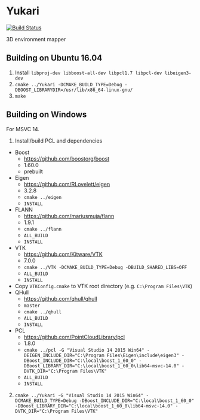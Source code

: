 # Yukari

[![Build Status](https://travis-ci.com/DanNixon/Yukari.svg?token=hEeXj1er91qf6vBmhf9x&branch=master)](https://travis-ci.com/DanNixon/Yukari)

3D environment mapper

## Building on Ubuntu 16.04

1. Install `libproj-dev libboost-all-dev libpcl1.7 libpcl-dev libeigen3-dev`
2. `cmake ../Yukari -DCMAKE_BUILD_TYPE=Debug -DBOOST_LIBRARYDIR=/usr/lib/x86_64-linux-gnu/`
3. `make`

## Building on Windows

For MSVC 14.

1. Install/build PCL and dependencies
  - Boost
    - https://github.com/boostorg/boost
    - 1.60.0
    - prebuilt
  - Eigen
    - https://github.com/RLovelett/eigen
    - 3.2.8
    - `cmake ../eigen`
    - `INSTALL`
  - FLANN
    - https://github.com/mariusmuja/flann
    - 1.9.1
    - `cmake ../flann`
    - `ALL_BUILD`
    - `INSTALL`
  - VTK
    - https://github.com/Kitware/VTK
    - 7.0.0
    - `cmake ../VTK -DCMAKE_BUILD_TYPE=Debug -DBUILD_SHARED_LIBS=OFF`
    - `ALL_BUILD`
    - `INSTALL`
  - Copy `VTKConfig.cmake` to VTK root directory (e.g. `C:\Program Files\VTK`)
  - QHull
    - https://github.com/qhull/qhull
    - `master`
    - `cmake ../qhull`
    - `ALL_BUILD`
    - `INSTALL`
  - PCL
    - https://github.com/PointCloudLibrary/pcl
    - 1.8.0
    - `cmake ../pcl -G "Visual Studio 14 2015 Win64" -DEIGEN_INCLUDE_DIR="C:\Program Files\Eigen\include\eigen3" -DBoost_INCLUDE_DIR="C:\local\boost_1_60_0" -DBoost_LIBRARY_DIR="C:\local\boost_1_60_0\lib64-msvc-14.0" -DVTK_DIR="C:\Program Files\VTK"`
    - `ALL_BUILD`
    - `INSTALL`
2. `cmake ../Yukari -G "Visual Studio 14 2015 Win64" -DCMAKE_BUILD_TYPE=Debug -DBoost_INCLUDE_DIR="C:\local\boost_1_60_0" -DBoost_LIBRARY_DIR="C:\local\boost_1_60_0\lib64-msvc-14.0" -DVTK_DIR="C:\Program Files\VTK"`
